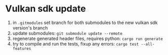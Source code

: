 # Vulkan sdk update

1. in `.gitmodules` set branch for both submodules to the new vulkan sdk version's branch
2. update submodules: `git submodule update --remote`
3. regenerate generated header files, requires python: `cargo run generate`
4. try to compile and run the tests, fixup any errors: `cargo test --all-features`
